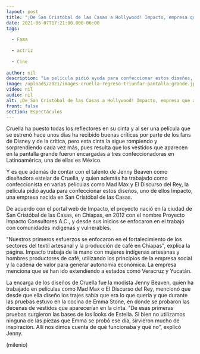 ```yaml
---
layout: post
title: "¡De San Cristóbal de las Casas a Hollywood! Impacto, empresa que ayudó a confeccionar vestidos de 'Cruella'"
date: 2021-06-07T17:21:00.000-06:00
tags:
  
  - Fama
  
  - actriz
  
  - Cine
  
author: nil
description: "La película pidió ayuda para confeccionar estos diseños, uno de ellos Impacto, una empresa nacida en San Cristóbal de las Casas. "
image: /uploads/2021/images-cruella-regreso-triunfar-pantalla-grande.jpg
video: nil
audio: nil
alt: ¡De San Cristóbal de las Casas a Hollywood! Impacto, empresa que ayudó a confeccionar vestidos de 'Cruella'
front: false
section: Espectáculos
---
```


Cruella ha puesto todas los reflectores en su cinta y al ser una película que se estrenó hace unos días ha recibido buenas críticas por parte de los fans de Disney y de la crítica, pero esta cinta la sigue rompiendo y sorprendiendo cada vez más, pues resulta que los vestidos que aparecen en la pantalla grande fueron encargadas a tres confeccionadoras en Latinoamérica, una de ellas es México. 

Y es que además de contar con el talento de Jenny Beaven como diseñadora estelar de Cruella, y quien además ha trabajado como confeccionista en varias películas como Mad Max y El Discurso del Rey, la película pidió ayuda para confeccionar estos diseños, uno de ellos Impacto, una empresa nacida en San Cristóbal de las Casas. 

De acuerdo con el portal web de Impacto, el proyecto nació en la ciudad de San Cristóbal de las Casas, en Chiapas, en 2012 con el nombre Proyecto Impacto Consultores A.C., y desde sus inicios se enfocaron en el trabajo con comunidades indígenas y vulnerables. 

 "Nuestros primeros esfuerzos se enfocaron en el fortalecimiento de los sectores del textil artesanal y la producción de café en Chiapas", explica la página. Impacto trabaja de la mano con mujeres indígenas artesanas y hombres productores de café, utilizando los principios de la empresa social y la cadena de valor para generar autonomía económica. La empresa menciona que se han ido extendiendo a estados como Veracruz y Yucatán.  

La encarga de los diseños de Cruella fue la modista  Jenny Beaven, quien ha trabajado en películas como Mad Max o El Discurso del Rey, mencionó que desde que ella diseño los trajes sabía que era lo que quería y que durante las pruebas estuvo en la cocina de Emma Stone, en donde se probaron las decenas de vestidos que aparecerían en la cinta. "De esas primeras pruebas surgieron las bases de los looks de Estella. Si bien no utilizamos ninguna de las piezas que Emma se probó ese día, sirvieron mucho de inspiración. Allí nos dimos cuenta de qué funcionaba y qué no”, explicó Jenny. 

(milenio)